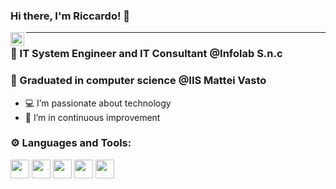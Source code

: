 ### Hi there, I'm Riccardo! 👋

<a href="https://linkedin.com/riccardoettoretittaferrante">
  <img align="left" alt="Riccardo's Linkedin" width="22px" src="https://cdn.jsdelivr.net/npm/simple-icons@v3/icons/linkedin.svg" />
</a>

-----

### 👔 IT System Engineer and IT Consultant @Infolab S.n.c

### 📙 Graduated in computer science @IIS Mattei Vasto

- 💻 I’m passionate about technology
- 🔁 I’m in continuous improvement

### ⚙ Languages and Tools:
 
<a href="#"><img  height="30"  src="https://img.shields.io/badge/Arduino-00979D?style=for-the-badge&logo=Arduino&logoColor=white"></a>
<a href="#"><img  height="30"  src="https://img.shields.io/badge/JavaScript-F7DF1E?style=for-the-badge&logo=JavaScript&logoColor=black"></a>
<a href="#"><img  height="30"  src="https://img.shields.io/badge/HTML-da7a00?style=for-the-badge&logo=HTML5&logoColor=white"></a>
<a href="#"><img  height="30"  src="https://img.shields.io/badge/CSS3-1572B6?style=for-the-badge&logo=CSS3&logoColor=white"></a>
<a href="#"><img  height="30"  src="https://img.shields.io/badge/PHP-777BB4?style=for-the-badge&logo=PHP&logoColor=white"></a>
